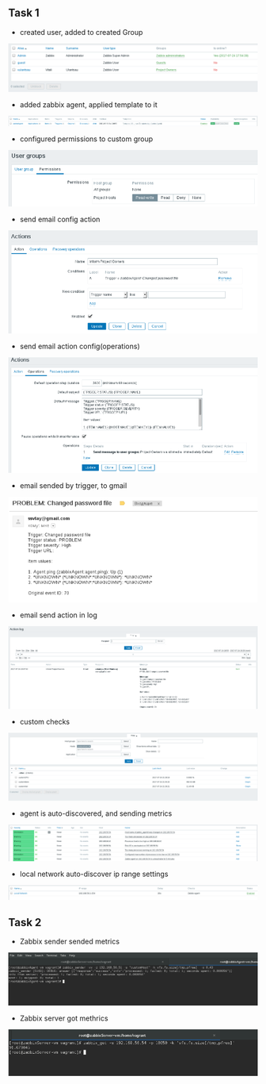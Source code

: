 ## Task 1

- created user, added to created Group
<img src="Screenshot from 2017-07-24 17-57-26.png">


- added zabbix agent, applied template to it
<img src="Screenshot from 2017-07-24 18-10-11.png">



- configured permissions to custom group
<img src="Screenshot from 2017-07-24 18-24-43.png">



- send email config action
<img src="Screenshot from 2017-07-24 19-31-28.png">



- send email action config(operations)
<img src="Screenshot from 2017-07-24 19-31-34.png">



- email sended by trigger, to gmail
<img src="Screenshot from 2017-07-24 19-08-00.png">



- email send action in log
<img src="Screenshot from 2017-07-24 19-28-43.png">



- custom checks
<img src="Screenshot from 2017-07-24 21-28-55.png">



- agent is auto-discovered, and sending metrics
<img src="Screenshot from 2017-07-24 22-15-36.png">



- local network auto-discover ip range settings
<img src="Screenshot from 2017-07-24 22-16-03.png">



## Task 2

- Zabbix sender sended metrics
<img src="Screenshot from 2017-07-24 22-36-08.png">



- Zabbix server got methrics
<img src="Screenshot from 2017-07-24 22-36-59.png">
